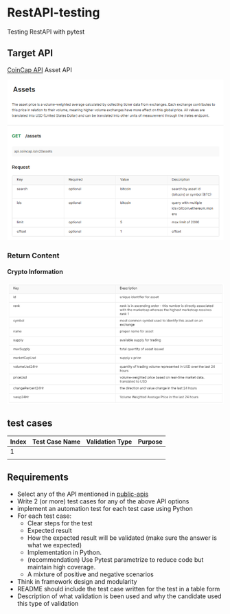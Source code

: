# RestAPI-testing

Testing RestAPI with pytest

## Target API

[CoinCap API](https://docs.coincap.io/#intro) Asset API

![asset_summary](asset_intro.png)

### Return Content

#### Crypto Information

![crypto_struct](crypto_struct.png)

## test cases

| Index | Test Case Name | Validation Type |  Purpose |
| --- | --- | --- | --- |
| 1 |  |  |  |
|  |  |  |  |

## Requirements

* Select any of the API mentioned in [public-apis](https://github.com/public-apis/public-apis)
* Write 2 (or more) test cases for any of the above API options
* implement an automation test for each test case using Python
* For each test case:
  * Clear steps for the test
  * Expected result
  * How the expected result will be validated (make sure the answer is what we expected)
  * Implementation in Python.
  * (recommendation) Use Pytest parametrize to reduce code but maintain high coverage.
  * A mixture of positive and negative scenarios
* Think in framework design and modularity
* README should include the test case written for the test in a table form
* Description of what validation is been used and why the candidate used this type of validation
